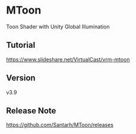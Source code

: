 # MToon
Toon Shader with Unity Global Illumination

## Tutorial
https://www.slideshare.net/VirtualCast/vrm-mtoon

## Version
v3.9

## Release Note
https://github.com/Santarh/MToon/releases
